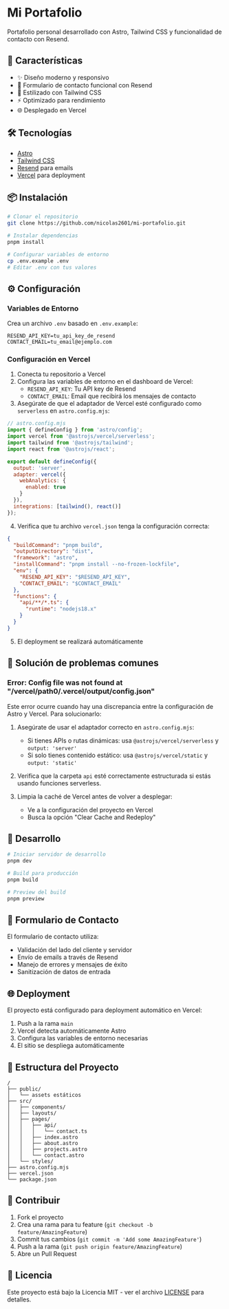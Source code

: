# Mi Portafolio

Portafolio personal desarrollado con Astro, Tailwind CSS y funcionalidad de contacto con Resend.

## 🚀 Características

- ✨ Diseño moderno y responsivo
- 📧 Formulario de contacto funcional con Resend
- 🎨 Estilizado con Tailwind CSS
- ⚡ Optimizado para rendimiento
- 🌐 Desplegado en Vercel

## 🛠️ Tecnologías

- [Astro](https://astro.build/)
- [Tailwind CSS](https://tailwindcss.com/)
- [Resend](https://resend.com/) para emails
- [Vercel](https://vercel.com/) para deployment

## 📦 Instalación

```bash
# Clonar el repositorio
git clone https://github.com/nicolas2601/mi-portafolio.git

# Instalar dependencias
pnpm install

# Configurar variables de entorno
cp .env.example .env
# Editar .env con tus valores
```

## ⚙️ Configuración

### Variables de Entorno

Crea un archivo `.env` basado en `.env.example`:

```env
RESEND_API_KEY=tu_api_key_de_resend
CONTACT_EMAIL=tu_email@ejemplo.com
```

### Configuración en Vercel

1. Conecta tu repositorio a Vercel
2. Configura las variables de entorno en el dashboard de Vercel:
   - `RESEND_API_KEY`: Tu API key de Resend
   - `CONTACT_EMAIL`: Email que recibirá los mensajes de contacto
3. Asegúrate de que el adaptador de Vercel esté configurado como `serverless` en `astro.config.mjs`:

```js
// astro.config.mjs
import { defineConfig } from 'astro/config';
import vercel from '@astrojs/vercel/serverless';
import tailwind from '@astrojs/tailwind';
import react from '@astrojs/react';

export default defineConfig({
  output: 'server',
  adapter: vercel({
    webAnalytics: {
      enabled: true
    }
  }),
  integrations: [tailwind(), react()]
});
```

4. Verifica que tu archivo `vercel.json` tenga la configuración correcta:

```json
{
  "buildCommand": "pnpm build",
  "outputDirectory": "dist",
  "framework": "astro",
  "installCommand": "pnpm install --no-frozen-lockfile",
  "env": {
    "RESEND_API_KEY": "$RESEND_API_KEY",
    "CONTACT_EMAIL": "$CONTACT_EMAIL"
  },
  "functions": {
    "api/**/*.ts": {
      "runtime": "nodejs18.x"
    }
  }
}
```

5. El deployment se realizará automáticamente

## 🔧 Solución de problemas comunes

### Error: Config file was not found at "/vercel/path0/.vercel/output/config.json"

Este error ocurre cuando hay una discrepancia entre la configuración de Astro y Vercel. Para solucionarlo:

1. Asegúrate de usar el adaptador correcto en `astro.config.mjs`:
   - Si tienes APIs o rutas dinámicas: usa `@astrojs/vercel/serverless` y `output: 'server'`
   - Si solo tienes contenido estático: usa `@astrojs/vercel/static` y `output: 'static'`

2. Verifica que la carpeta `api` esté correctamente estructurada si estás usando funciones serverless.

3. Limpia la caché de Vercel antes de volver a desplegar:
   - Ve a la configuración del proyecto en Vercel
   - Busca la opción "Clear Cache and Redeploy"

## 🚀 Desarrollo

```bash
# Iniciar servidor de desarrollo
pnpm dev

# Build para producción
pnpm build

# Preview del build
pnpm preview
```

## 📧 Formulario de Contacto

El formulario de contacto utiliza:
- Validación del lado del cliente y servidor
- Envío de emails a través de Resend
- Manejo de errores y mensajes de éxito
- Sanitización de datos de entrada

## 🌐 Deployment

El proyecto está configurado para deployment automático en Vercel:

1. Push a la rama `main`
2. Vercel detecta automáticamente Astro
3. Configura las variables de entorno necesarias
4. El sitio se despliega automáticamente

## 📝 Estructura del Proyecto

```
/
├── public/
│   └── assets estáticos
├── src/
│   ├── components/
│   ├── layouts/
│   ├── pages/
│   │   ├── api/
│   │   │   └── contact.ts
│   │   ├── index.astro
│   │   ├── about.astro
│   │   ├── projects.astro
│   │   └── contact.astro
│   └── styles/
├── astro.config.mjs
├── vercel.json
└── package.json
```

## 🤝 Contribuir

1. Fork el proyecto
2. Crea una rama para tu feature (`git checkout -b feature/AmazingFeature`)
3. Commit tus cambios (`git commit -m 'Add some AmazingFeature'`)
4. Push a la rama (`git push origin feature/AmazingFeature`)
5. Abre un Pull Request

## 📄 Licencia

Este proyecto está bajo la Licencia MIT - ver el archivo [LICENSE](LICENSE) para detalles.
